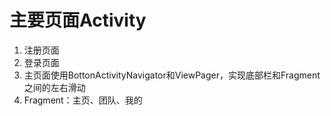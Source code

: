 # 主要页面Activity
1. 注册页面
2. 登录页面
3. 主页面使用BottonActivityNavigator和ViewPager，实现底部栏和Fragment之间的左右滑动
  1. Fragment：主页、团队、我的
